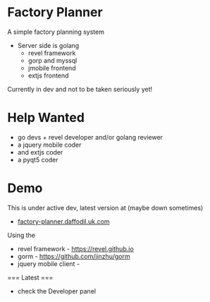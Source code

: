 # Factory Planner

A simple factory planning system
- Server side is  golang
  * revel framework
  * gorp and myssql
  * jmobile frontend
  * extjs frontend
  

Currently in dev and not to be taken seriously  yet!

Help Wanted
========================
- go devs + revel developer and/or golang reviewer 
- a jquery mobile coder
- and extjs coder
- a pyqt5 coder


Demo
========================
This is under active dev, latest version at (maybe down sometimes)
- [factory-planner.daffodil.uk.com](http://factory-planner.daffodil.uk.com)




Using the
- revel framework - https://revel.github.io
- gorm - https://github.com/jinzhu/gorm
- jquery mobile client - 

=== Latest ===
- check the Developer panel
 





